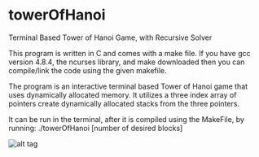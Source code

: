 # towerOfHanoi
Terminal Based Tower of Hanoi Game, with Recursive Solver

This program is written in C and comes with a make file. If you have gcc version 4.8.4, the ncurses library, and make downloaded then you can compile/link the code using the given makefile.

The program is an interactive terminal based Tower of Hanoi game that uses dynamically allocated memory.
It utilizes a three index array of pointers create dynamically allocated stacks from the three pointers.

It can be run in the terminal, after it is compiled using the MakeFile, by running:
  ./towerOfHanoi [number of desired blocks]
  
![alt tag](http://i.imgur.com/dd5K1zi.png)
